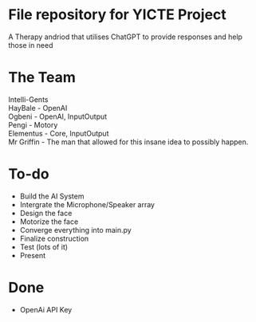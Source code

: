 # File repository for YICTE Project
 
A Therapy andriod that utilises ChatGPT to provide responses and help those in need

# The Team
Intelli-Gents <br>
HayBale - OpenAI <br>
Ogbeni - OpenAI, InputOutput <br>
Pengi - Motory<br>
Elementus - Core, InputOutput <br>
Mr Griffin - The man that allowed for this insane idea to possibly happen. <br>

# To-do
* Build the AI System
* Intergrate the Microphone/Speaker array
* Design the face
* Motorize the face
* Converge everything into main.py
* Finalize construction
* Test (lots of it)
* Present

# Done
* OpenAi API Key
